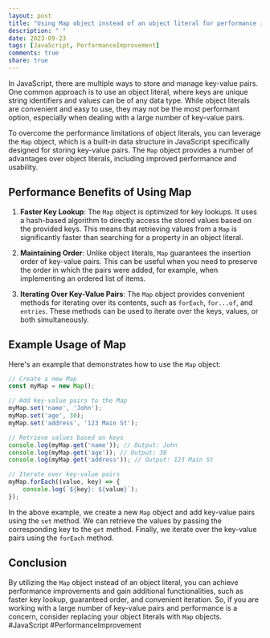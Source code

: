 ```yaml
---
layout: post
title: "Using Map object instead of an object literal for performance improvements"
description: " "
date: 2023-09-23
tags: [JavaScript, PerformanceImprovement]
comments: true
share: true
---
```


In JavaScript, there are multiple ways to store and manage key-value pairs. One common approach is to use an object literal, where keys are unique string identifiers and values can be of any data type. While object literals are convenient and easy to use, they may not be the most performant option, especially when dealing with a large number of key-value pairs.

To overcome the performance limitations of object literals, you can leverage the `Map` object, which is a built-in data structure in JavaScript specifically designed for storing key-value pairs. The `Map` object provides a number of advantages over object literals, including improved performance and usability.

## Performance Benefits of Using Map

1. **Faster Key Lookup**: The `Map` object is optimized for key lookups. It uses a hash-based algorithm to directly access the stored values based on the provided keys. This means that retrieving values from a `Map` is significantly faster than searching for a property in an object literal.

2. **Maintaining Order**: Unlike object literals, `Map` guarantees the insertion order of key-value pairs. This can be useful when you need to preserve the order in which the pairs were added, for example, when implementing an ordered list of items.

3. **Iterating Over Key-Value Pairs**: The `Map` object provides convenient methods for iterating over its contents, such as `forEach`, `for...of`, and `entries`. These methods can be used to iterate over the keys, values, or both simultaneously.

## Example Usage of Map

Here's an example that demonstrates how to use the `Map` object:

```javascript
// Create a new Map
const myMap = new Map();

// Add key-value pairs to the Map
myMap.set('name', 'John');
myMap.set('age', 30);
myMap.set('address', '123 Main St');

// Retrieve values based on keys
console.log(myMap.get('name')); // Output: John
console.log(myMap.get('age')); // Output: 30
console.log(myMap.get('address')); // Output: 123 Main St

// Iterate over key-value pairs
myMap.forEach((value, key) => {
    console.log(`${key}: ${value}`);
});
```

In the above example, we create a new `Map` object and add key-value pairs using the `set` method. We can retrieve the values by passing the corresponding key to the `get` method. Finally, we iterate over the key-value pairs using the `forEach` method.

## Conclusion

By utilizing the `Map` object instead of an object literal, you can achieve performance improvements and gain additional functionalities, such as faster key lookup, guaranteed order, and convenient iteration. So, if you are working with a large number of key-value pairs and performance is a concern, consider replacing your object literals with `Map` objects. #JavaScript #PerformanceImprovement